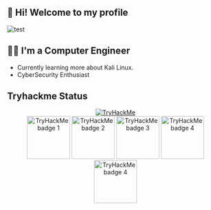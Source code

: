 ## 👋 Hi! Welcome to my profile 

<picture>
  <img alt="test" src="https://cdn.discordapp.com/attachments/1084203416294801419/1215984686611038378/github.png?ex=66b7f7bd&is=66b6a63d&hm=aff0ac9040c63968f0f844474929272db417749b44ef046ed25c7ee3ef36e9a9&">
</picture>

## 👨‍💻 I'm a Computer Engineer

- Currently learning more about Kali Linux.
- CyberSecurity Enthusiast

## Tryhackme Status

<div align="center">
 <a target="_blank" href="https://tryhackme.com/p/Shadow10Z"><img title="TryHackMe Profile" src="https://tryhackme-badges.s3.amazonaws.com/Shadow10Z.png" alt="TryHackMe"></a>
</div>
<div align="center">
  <a target="_blank" href="https://tryhackme.com/Shadow10Z/badges/network-fundamentals">     <img title="Network"         alt="TryHackMe badge 1"  src="https://tryhackme.com/img/badges/networkfundamentals.svg"      width="100"></a>
  <a target="_blank" href="https://tryhackme.com/Shadow10Z/badges/web-fund">                 <img title="Web"             alt="TryHackMe badge 2"  src="https://tryhackme.com/img/badges/webbed.svg"                   width="100"></a>
  <a target="_blank" href="https://tryhackme.com/Shadow10Z/badges/world-wide-web">           <img title="World Wide"      alt="TryHackMe badge 3"  src="https://tryhackme.com/img/badges/howthewebworks.svg"           width="100"></a>
  <a target="_blank" href="https://tryhackme.com/Shadow10Z/badges/terminaled">               <img title="Linux"           alt="TryHackMe badge 4"  src="https://tryhackme.com/img/badges/linux.svg"                    width="100"></a>
  <a target="_blank" href="https://tryhackme.com/Shadow10Z/badges/owasp-10">                 <img title="OWASP"           alt="TryHackMe badge 4"  src="https://tryhackme.com/img/badges/owasptop10.svg"               width="100"></a>
</div>
